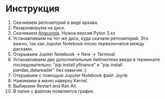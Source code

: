 # Инструкция

1. Скачиваем репозиторий в виде архива.
2. Разархивируем на диск.
3. Скачиваем [Anaconda](https://www.anaconda.com/distribution/). Нужна версия Pyton 3.xx
4. Устанавливаем на тот же диск, куда скачали репозиторий. Это важно, так как Juputer Notebook плохо переключатся между дисками.
5. Открываем Jupiter Notebook -> New -> Terminal
6. Устанавливаем две дополнительные библиотеки введя в терминале последовательно: "pip install yfinance" и "pip install pandas_datareader" без кавычек :)
6. Открываем с помощью Juputer Notebook файл .ipynb
7. Нажимаем в меню наверху Kernel.
8. Выбираем Restart and Ran All.
9. В папке с файлом появляется график.

